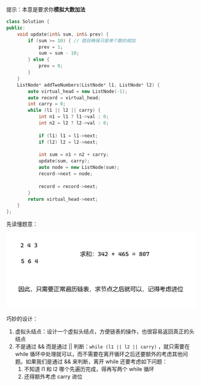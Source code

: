 提示：本意是要求你**模拟大数加法**

```c++
class Solution {
public:
    void update(int& sum, int& prev) {
        if (sum >= 10) { // 题目确保只是单个数的相加
            prev = 1;
            sum = sum - 10;
        } else {
            prev = 0;
        }
    }
    ListNode* addTwoNumbers(ListNode* l1, ListNode* l2) {
        auto virtual_head = new ListNode(-1);
        auto record = virtual_head;
        int carry = 0;
        while (l1 || l2 || carry) {
            int n1 = l1 ? l1->val : 0;
            int n2 = l2 ? l2->val : 0;

            if (l1) l1 = l1->next;
            if (l2) l2 = l2->next;

            int sum = n1 + n2 + carry;
            update(sum, carry);
            auto node = new ListNode(sum);
            record->next = node;

            record = record->next;
        }
        return virtual_head->next;
    }
};
```

先读懂题意：

![image-20250513111711282](images/image-20250513111711282.png)

巧妙的设计：

1. 虚拟头结点：设计一个虚拟头结点，方便链表的操作，也很容易返回真正的头结点
2. 不是通过 &&  而是通过 || 判断：`while (l1 || l2 || carry)` ，就只需要在 while 循环中处理就可以，而不需要在离开循环之后还要额外的考虑其他问题。如果我们是通过 && 来判断，离开 while 还要考虑如下问题：
   1. 不知道 l1 和 l2 哪个先遍历完成，得再写两个 while 循环
   2. 还得额外考虑 carry 进位